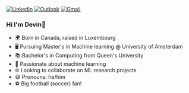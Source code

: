 [![Linkedin](https://img.shields.io/badge/linkedin-%230077B5.svg?style-plastic-blue&logo=linkedin&logoColor=white)](https://www.linkedin.com/in/devin-pereira/)
[![Outlook](https://img.shields.io/badge/Microsoft_Outlook-0078D4?style-plastic-blue&logo=microsoft-outlook&logoColor=white)](mailto:devin.pereira@queensu.ca)
[![Gmail](https://img.shields.io/badge/Gmail-D14836?style-plastic-blue&logo=gmail&logoColor=white)](mailto:devpereira1@gmail.com)

### Hi I'm Devin👋
- :earth_africa: Born in Canada, raised in Luxembourg
- :desktop_computer: Pursuing Master's in Machine learning @ University of Amsterdam
- 📚:Bachelor's in Computing from Queen's University
- 🌱 Passionate about machine learning
- :globe_with_meridians: Looking to collaborate on ML research projects
- 😄 Pronouns: he/him
- :soccer: Big football (soccer) fan!


